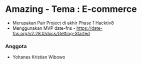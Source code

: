 # Amazing - Tema : E-commerce

- Merupakan Pair Project di akhir Phase 1 Hacktiv8
- Menggunakan MVP date-fns - https://date-fns.org/v2.28.0/docs/Getting-Started

### Anggota

- Yohanes Kristian Wibowo
